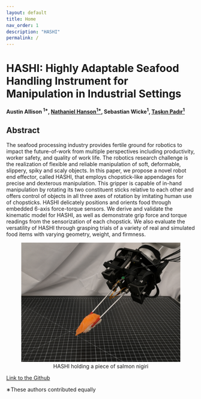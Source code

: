 ```yaml
---
layout: default
title: Home
nav_order: 1
description: "HASHI"
permalink: /
---
```



<html lang="en-US">
<head>
  <meta charset="UTF-8">
  <meta name="viewpoint" content="width=device-width, initial-scale=1.0">
  <!--<link rel="stylesheet" href="style.css"> -->
  <title>HASHI: Highly Adaptable Seafood Handling Instrument for Manipulation in Industrial Settings</title>
</head>
<body>
  <div class="header-adder">
    <div class="title_set">
      <h1>HASHI: Highly Adaptable Seafood Handling Instrument for Manipulation in Industrial Settings</h1>
    </div>
    <div class="names">
      <p><strong> Austin Allison <sup>1*</sup><a></a>, <a  href="https://nhanson.io/"  >Nathaniel Hanson<sup>1*</sup></a>, Sebastian Wicke<sup>1</sup>, <a  href="https://www.tpadir.info/">Taşkın Padır<sup>1</sup></a></strong></p>
  </div>


  </div>
  <h2>Abstract</h2>
  <p>The seafood processing industry provides fertile
ground for robotics to impact the future-of-work from multiple
perspectives including productivity, worker safety, and quality
of work life. The robotics research challenge is the realization of
flexible and reliable manipulation of soft, deformable, slippery,
spiky and scaly objects. In this paper, we propose a novel
robot end effector, called HASHI, that employs chopstick-like
appendages for precise and dexterous manipulation. This gripper
is capable of in-hand manipulation by rotating its two constituent
sticks relative to each other and offers control of objects in all
three axes of rotation by imitating human use of chopsticks.
HASHI delicately positions and orients food through embedded
6-axis force-torque sensors. We derive and validate the kinematic
model for HASHI, as well as demonstrate grip force and torque
readings from the sensorization of each chopstick. We also
evaluate the versatility of HASHI through grasping trials of a
variety of real and simulated food items with varying geometry,
weight, and firmness.
  </p>


<div style="text-align: center;">
  <figure>
      <img src="./media/HASHI_nigiri.png" alt="HASHI holding a piece of salmon nigiri">
    <figcaption>HASHI holding a piece of salmon nigiri
    </figcaption>
  </figure>
</div>

  <p>
    <a href="https://github.com/RIVeR-Lab/hashi/tree/main">Link to the Github</a>
  </p>
</body>
</html>
∗These authors contributed equally

